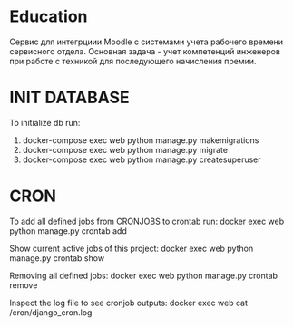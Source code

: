 # Education

Сервис для интегрциии Moodle с системами учета рабочего времени сервисного отдела.
Основная задача - учет компетенций инженеров при работе с техникой для последующего начисления премии.


# INIT DATABASE

To initialize db run:

1) docker-compose exec web python manage.py makemigrations
2) docker-compose exec web python manage.py migrate
3) docker-compose exec web python manage.py createsuperuser 


# CRON

To add all defined jobs from CRONJOBS to crontab run:
    docker exec web python manage.py crontab add 

Show current active jobs of this project:
    docker exec web python manage.py crontab show 

Removing all defined jobs:
    docker exec web python manage.py crontab remove

Inspect the log file to see cronjob outputs:
    docker exec web cat /cron/django_cron.log


